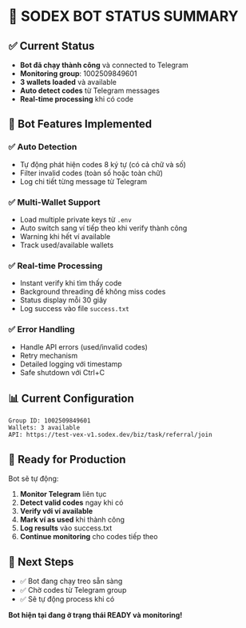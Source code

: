 # 🎯 SODEX BOT STATUS SUMMARY

## ✅ Current Status
- **Bot đã chạy thành công** và connected to Telegram
- **Monitoring group**: 1002509849601
- **3 wallets loaded** và available
- **Auto detect codes** từ Telegram messages
- **Real-time processing** khi có code

## 🔧 Bot Features Implemented

### ✅ Auto Detection
- Tự động phát hiện codes 8 ký tự (có cả chữ và số)
- Filter invalid codes (toàn số hoặc toàn chữ)
- Log chi tiết từng message từ Telegram

### ✅ Multi-Wallet Support  
- Load multiple private keys từ `.env`
- Auto switch sang ví tiếp theo khi verify thành công
- Warning khi hết ví available
- Track used/available wallets

### ✅ Real-time Processing
- Instant verify khi tìm thấy code
- Background threading để không miss codes
- Status display mỗi 30 giây
- Log success vào file `success.txt`

### ✅ Error Handling
- Handle API errors (used/invalid codes)
- Retry mechanism
- Detailed logging với timestamp
- Safe shutdown với Ctrl+C

## 📊 Current Configuration
```
Group ID: 1002509849601
Wallets: 3 available
API: https://test-vex-v1.sodex.dev/biz/task/referral/join
```

## 🚀 Ready for Production
Bot sẽ tự động:
1. **Monitor Telegram** liên tục
2. **Detect valid codes** ngay khi có
3. **Verify với ví available** 
4. **Mark ví as used** khi thành công
5. **Log results** vào success.txt
6. **Continue monitoring** cho codes tiếp theo

## 📝 Next Steps
- ✅ Bot đang chạy treo sẵn sàng
- ✅ Chờ codes từ Telegram group
- ✅ Sẽ tự động process khi có

**Bot hiện tại đang ở trạng thái READY và monitoring!**
